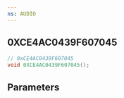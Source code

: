 ```yaml
---
ns: AUDIO
---
```

## 0XCE4AC0439F607045

```c
// 0xCE4AC0439F607045
void 0XCE4AC0439F607045();
```



## Parameters


